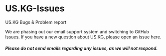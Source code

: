 # US.KG-Issues
US.KG Bugs &amp; Problem report

We are phasing out our email support system and switching to GitHub Issues. If you have a new question about US.KG, please open an issue here.

##### Please do not send emails regarding any issues, as we will not respond.
